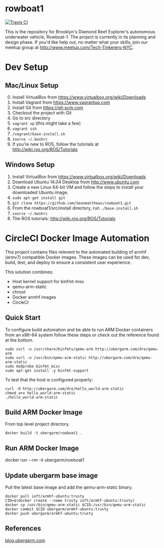 rowboat1
===

[![Travis CI](https://travis-ci.org/ubergarm/rowboat1.svg)](https://travis-ci.org/ubergarm/rowboat1/)

This is the repository for Brooklyn's Diamond Reef Explorer's autonomous underwater vehicle, Rowboat-1. The project is currently in its planning and design phase. If you'd like help out, no matter what your skills, join our meetup group at http://www.meetup.com/Tech-Tinkerers-NYC. 

# Dev Setup

## Mac/Linux Setup
0. Install VirtualBox from https://www.virtualbox.org/wiki/Downloads
0. Install Vagrant from https://www.vagrantup.com
2. Install Git from https://git-scm.com 
1. Checkout the project with Git
2. Go to src directory
3. `vagrant up` (this might take a few)
4. `vagrant ssh`
5. `/vagrant/base-install.sh`
6. `source ~/.bashrc`
7. If you’re new to ROS, follow the tutorials at http://wiki.ros.org/ROS/Tutorials

## Windows Setup 
1. Install VirtualBox from https://www.virtualbox.org/wiki/Downloads
2. Download Ubuntu 14.04 Desktop from http://www.ubuntu.com
3. Create a new Linux 64-bit VM and follow the steps to install your downloaded Ubuntu image.
4. `sudo apt-get install git`
5. `git clone https://github.com/Seanmatthews/rowboat1.git`
6. From the rowboat1/src/install directory, run `./base-install.sh`
7. `source ~/.bashrc`
8. The ROS tutorials: http://wiki.ros.org/ROS/Tutorials

 
CircleCI Docker Image Automation
===

This project contains files relevent to the automated building of armhf
(armv7) compatible Docker images. These images can be used for dev,
build, test, and deploy to ensure a consistent user experience.

This solution combines:

* Host kernel support for binfmt misc
* qemu-arm-static
* chroot
* Docker armhf images
* CircleCI

## Quick Start

To configure build automation and be able to run ARM Docker containers
from an x86-64 system follow these steps or check out the reference
found at the bottom.

    sudo curl -o /usr/share/binfmts/qemu-arm http://ubergarm.com/dre/qemu-arm
    sudo curl -o /usr/bin/qemu-arm-static http://ubergarm.com/dre/qemu-arm-static
    sudo modprobe binfmt_misc
    sudo apt-get install -y binfmt-support

To test that the host is configured properly:

    curl -O http://ubergarm.com/dre/hello_world-arm-static
    chmod a+x hello_world-arm-static
    ./hello_world-arm-static

## Build ARM Docker Image 

From top level project directory.

    docker build -t ubergarm/rowboat1 .

## Run ARM Docker Image

   docker run --rm -it ubergarm/rowboat1

## Update ubergarm base image

Pull the latest base image and add the qemu-arm-static binary.

    docker pull ioft/armhf-ubuntu:trusty
    CID=$(docker create --name trusty ioft/armhf-ubuntu:trusty)
    docker cp /usr/bin/qemu-arm-static $CID:/usr/bin/qemu-arm-static
    docker commit $CID ubergarm/armhf-ubuntu:trusty
    docker push ubergarm/armhf-ubuntu:trusty
    
## References
[blog.ubergarm.com](http://blog.ubergarm.com/run-arm-docker-images-on-x86_64-hosts/)
